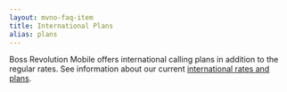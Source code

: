 ```yaml
---
layout: mvno-faq-item
title: International Plans
alias: plans
---
```


Boss Revolution Mobile offers international calling plans in addition to the regular rates. See information about our current <a href="index.html#international-rates-block" target="\_blank">international rates and plans</a>. 
